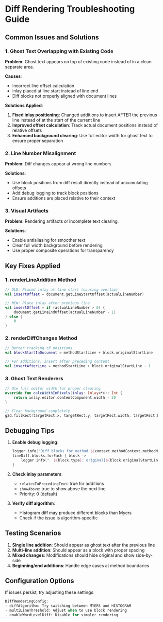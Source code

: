# Diff Rendering Troubleshooting Guide

## Common Issues and Solutions

### 1. Ghost Text Overlapping with Existing Code

**Problem**: Ghost text appears on top of existing code instead of in a clean separate area.

**Causes**:
- Incorrect line offset calculation
- Inlay placed at line start instead of line end
- Diff blocks not properly aligned with document lines

**Solutions Applied**:
1. **Fixed inlay positioning**: Changed additions to insert AFTER the previous line instead of at the start of the current line
2. **Improved offset calculation**: Track actual document positions instead of relative offsets
3. **Enhanced background clearing**: Use full editor width for ghost text to ensure proper separation

### 2. Line Number Misalignment

**Problem**: Diff changes appear at wrong line numbers.

**Solutions**:
- Use block positions from diff result directly instead of accumulating offsets
- Add debug logging to track block positions
- Ensure additions are placed relative to their context

### 3. Visual Artifacts

**Problem**: Rendering artifacts or incomplete text clearing.

**Solutions**:
- Enable antialiasing for smoother text
- Clear full width background before rendering
- Use proper composite operations for transparency

## Key Fixes Applied

### 1. renderLineAddition Method
```kotlin
// OLD: Placed inlay at line start (causing overlap)
val insertOffset = document.getLineStartOffset(actualLineNumber)

// NEW: Place inlay after previous line
val insertOffset = if (actualLineNumber > 0) {
    document.getLineEndOffset(actualLineNumber - 1)
} else {
    0
}
```

### 2. renderDiffChanges Method
```kotlin
// Better tracking of positions
val blockStartInDocument = methodStartLine + block.originalStartLine

// For additions, insert after preceding content
val insertAfterLine = methodStartLine + block.originalStartLine - 1
```

### 3. Ghost Text Renderers
```kotlin
// Use full editor width for proper clearing
override fun calcWidthInPixels(inlay: Inlay<*>): Int {
    return inlay.editor.contentComponent.width - 20
}

// Clear background completely
g2d.fillRect(targetRect.x, targetRect.y, targetRect.width, targetRect.height)
```

## Debugging Tips

1. **Enable debug logging**:
   ```kotlin
   logger.info("Diff blocks for method ${context.methodContext.methodName}:")
   lineDiff.blocks.forEach { block ->
       logger.info("  ${block.type}: original[${block.originalStartLine}-${block.originalEndLine}]")
   }
   ```

2. **Check inlay parameters**:
   - `relatesToPrecedingText`: true for additions
   - `showAbove`: true to show above the next line
   - Priority: 0 (default)

3. **Verify diff algorithm**:
   - Histogram diff may produce different blocks than Myers
   - Check if the issue is algorithm-specific

## Testing Scenarios

1. **Single line addition**: Should appear as ghost text after the previous line
2. **Multi-line addition**: Should appear as a block with proper spacing
3. **Mixed changes**: Modifications should hide original and show side-by-side
4. **Beginning/end additions**: Handle edge cases at method boundaries

## Configuration Options

If issues persist, try adjusting these settings:

```kotlin
DiffRenderingConfig:
- diffAlgorithm: Try switching between MYERS and HISTOGRAM
- multiLineThreshold: Adjust when to use block rendering
- enableWordLevelDiff: Disable for simpler rendering
```
